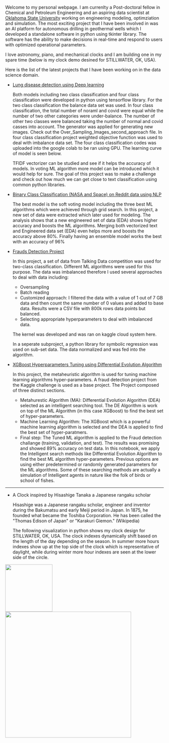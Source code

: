 

Welcome to my personal webpage. I am currenlty a Post-doctoral fellow in Chemical and Petroleum Engineering and an aspiring data scientist at [Oklahoma State University](https://go.okstate.edu/) working on engineering modeling, optimziation and simulation.
The most exciting project that I have been involved in was an AI platform for autonomous drilling in geothermal wells which I developed a standalone software in python using tkinter library. The software has the ability to make decisions in real-time and respond to users with optimized operational parameters. 

I love astronomy, piano, and mechanical clocks and I am building one in my spare time (below is my clock demo desined for STILLWATER, OK, USA).


Here is the list of the latest projects that I have been working on in the data science domain.

* [Lung disease detection using Deep learning](https://github.com/Atashnezhad/Lung_Disease_Detection_Deeplearning)


  Both models including two class classification and four class classification were developed in python using tensorflow library.
  For the two class classification the balance data set was used.
  In four class classification, the total number of noraml and covid were equal while the number of two other categories were under-balance. The number of other two classes were balanced taking the number of normal and covid casses into account. The generator was applied for generating new images. Check out the Over_Sampling_Images_second_approach file.
  In four class classification project weighted objective function was used to deal with imbalance data set.
  The four class classification codes was uploaded into the google colab to be ran using GPU. The learning curve of model is seen below.

  TFIDF vectorizer can be studied and see if it helps the accuracy of models.
  In voting ML algorithm more model can be introduced which it would help for sure.
  The goal of this project was to make a challenge and check out how much we can get close to text classification using common python libraries.



* [Binary Class Classification (NASA and Space) on Reddit data using NLP](https://github.com/Atashnezhad/Natural_language_processing_Project)

   The best model is the soft voting model including the three best ML algorithms which were achieved through grid search.
   In this project, a new set of data were extracted which later used for modeling. The analysis shows that a new engineered set of data (EDA) shows higher accuracy    and boosts the ML algorithms.
   Merging both vectorized text and Engineered data set (EDA) even helps more and boosts the accuracy above 80%.
   Finally having an ensemble model works the best with an accuracy of 96%
 



* [Frauds Detection Project](https://github.com/Atashnezhad/Frauds-Detection-Project)

    In this project, a set of data from Talking Data competition was used for two-class classification. Different ML algorithms were used for this purpose. The data was imbalanced therefore I used several approaches to deal with data including:

    * Oversampling
    * Batch reading
    * Customized approach: I filtered the data with a value of 1 out of 7 GB data and then count the same number of 0 values and added to base data. Results were a CSV file with 800k rows data points but balanced.
    * Selecting appropriate hyperparameters to deal with imbalanced data.
    
    The kernel was developed and was ran on kaggle cloud system here.

    In a seperate subproject, a python library for symbolic regression was used on sub-set data. The data normalized and was fed into the algorithm.





* [XGBoost Hyperparameters Tuning using Differential Evolution Algorithm](https://github.com/Atashnezhad/XGBoost_Hyperparameters_Tuning)

    In this project, the metaheuristic algorithm is used for tuning machine learning algorithms hyper-parameters. A fraud detection project from the Kaggle challenge is used as a base project. The Project composed of three distinct sections.

    * Metahurestic Algorithm (MA): 
      Differential Evolution Algorithm (DEA) selected as an intelligent searching tool. The DE Algorithm is work on top of the ML Algorithm (in this case XGBoost) to find the best set of hyper-parameters.
    * Machine Learning Algorithm: 
      The XGBoost which is a powerful machine learning algorithm is selected and the DEA is applied to find the best set of hyper-paratmers.
    * Final step: 
      The Tuned ML algorithm is applied to the Fraud detection challange (training, validation, and test). The results was promising and showed 89% accuracy on test data.
    In this notebook, we apply the Intelligent search methods like Differential Evolution Algorithm to find the best ML algorithm hyper-parameters. Previous options are using either predetermined or randomly generated parameters for the ML algorithms. Some of these searching methods are actually a simulation of Intelligent agents in nature like the folk of birds or school of fishes.





---

* A Clock inspired by Hisashige Tanaka a Japanese rangaku scholar 

  Hisashige was a Japanese rangaku scholar, engineer and inventor during the Bakumatsu and early Meiji period in Japan. In 1875, he founded what became the Toshiba Corporation. He has been called the "Thomas Edison of Japan" or "Karakuri Giemon." (Wikipedia)

  The following visualization in python shows my clock design for STILLWATER, OK, USA. The clock indexes dynamically shift based on the length of the day depending on the season. In summer more hours indexes show up at the top side of the clock which is representative of daylight, while during winter more hour indexes are seen at the lower side of the circle.

<p float="center">
  <img width="150" src="Assets/My_Clock.gif" >
  <img width="400" src="Assets/Amin_clock_OKC_2.gif">
</p>







